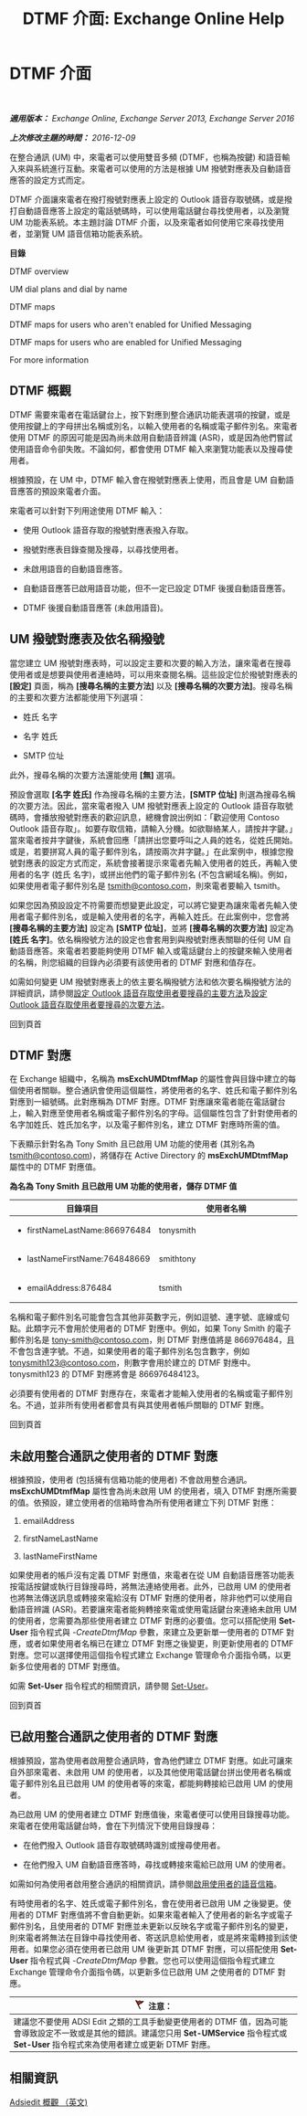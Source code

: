 ﻿---
title: 'DTMF 介面: Exchange Online Help'
TOCTitle: DTMF 介面
ms:assetid: 2c7c9d8a-ed12-4dcf-a5b7-3cea0e785e49
ms:mtpsurl: https://technet.microsoft.com/zh-tw/library/Aa996919(v=EXCHG.150)
ms:contentKeyID: 54652553
ms.date: 05/23/2018
mtps_version: v=EXCHG.150
ms.translationtype: MT
---

# DTMF 介面

 

_**適用版本：** Exchange Online, Exchange Server 2013, Exchange Server 2016_

_**上次修改主題的時間：** 2016-12-09_

在整合通訊 (UM) 中，來電者可以使用雙音多頻 (DTMF，也稱為按鍵) 和語音輸入來與系統進行互動。來電者可以使用的方法是根據 UM 撥號對應表及自動語音應答的設定方式而定。

DTMF 介面讓來電者在撥打撥號對應表上設定的 Outlook 語音存取號碼，或是撥打自動語音應答上設定的電話號碼時，可以使用電話鍵台尋找使用者，以及瀏覽 UM 功能表系統。本主題討論 DTMF 介面，以及來電者如何使用它來尋找使用者，並瀏覽 UM 語音信箱功能表系統。

**目錄**

DTMF overview

UM dial plans and dial by name

DTMF maps

DTMF maps for users who aren't enabled for Unified Messaging

DTMF maps for users who are enabled for Unified Messaging

For more information

## DTMF 概觀

DTMF 需要來電者在電話鍵台上，按下對應到整合通訊功能表選項的按鍵，或是使用按鍵上的字母拼出名稱或別名，以輸入使用者的名稱或電子郵件別名。來電者使用 DTMF 的原因可能是因為尚未啟用自動語音辨識 (ASR)，或是因為他們嘗試使用語音命令卻失敗。不論如何，都會使用 DTMF 輸入來瀏覽功能表以及搜尋使用者。

根據預設，在 UM 中，DTMF 輸入會在撥號對應表上使用，而且會是 UM 自動語音應答的預設來電者介面。

來電者可以針對下列用途使用 DTMF 輸入：

  - 使用 Outlook 語音存取的撥號對應表撥入存取。

  - 撥號對應表目錄查閱及搜尋，以尋找使用者。

  - 未啟用語音的自動語音應答。

  - 自動語音應答已啟用語音功能，但不一定已設定 DTMF 後援自動語音應答。

  - DTMF 後援自動語音應答 (未啟用語音)。

## UM 撥號對應表及依名稱撥號

當您建立 UM 撥號對應表時，可以設定主要和次要的輸入方法，讓來電者在搜尋使用者或是想要與使用者連絡時，可以用來查閱名稱。這些設定位於撥號對應表的 **\[設定\]** 頁面，稱為 **\[搜尋名稱的主要方法\]** 以及 **\[搜尋名稱的次要方法\]**。搜尋名稱的主要和次要方法都能使用下列選項：

  - 姓氏 名字

  - 名字 姓氏

  - SMTP 位址

此外，搜尋名稱的次要方法還能使用 **\[無\]** 選項。

預設會選取 **\[名字 姓氏\]** 作為搜尋名稱的主要方法，**\[SMTP 位址\]** 則選為搜尋名稱的次要方法。因此，當來電者撥入 UM 撥號對應表上設定的 Outlook 語音存取號碼時，會播放撥號對應表的歡迎訊息，總機會說出例如：「歡迎使用 Contoso Outlook 語音存取」。如要存取信箱，請輸入分機。如欲聯絡某人，請按井字鍵。」當來電者按井字鍵後，系統會回應「請拼出您要呼叫之人員的姓名，從姓氏開始。或是，若要拼寫人員的電子郵件別名，請按兩次井字鍵。」在此案例中，根據您撥號對應表的設定方式而定，系統會接著提示來電者先輸入使用者的姓氏，再輸入使用者的名字 (姓氏 名字)，或拼出他們的電子郵件別名 (不包含網域名稱)。例如，如果使用者電子郵件別名是 tsmith@contoso.com，則來電者要輸入 tsmith。

如果您因為預設設定不符需要而想變更此設定，可以將它變更為讓來電者先輸入使用者電子郵件別名，或是輸入使用者的名字，再輸入姓氏。在此案例中，您會將 **\[搜尋名稱的主要方法\]** 設定為 **\[SMTP 位址\]**，並將 **\[搜尋名稱的次要方法\]** 設定為 **\[姓氏 名字\]**。依名稱撥號方法的設定也會套用到與撥號對應表關聯的任何 UM 自動語音應答。來電者若要能夠使用 DTMF 輸入或電話鍵台上的按鍵來輸入使用者的名稱，則您組織的目錄內必須要有該使用者的 DTMF 對應和值存在。

如需如何變更 UM 撥號對應表上的依主要名稱撥號方法和依次要名稱撥號方法的詳細資訊，請參閱[設定 Outlook 語音存取使用者要搜尋的主要方法](configure-the-primary-way-for-outlook-voice-access-users-to-search-exchange-2013-help.md)及[設定 Outlook 語音存取使用者要搜尋的次要方法](configure-the-secondary-way-for-outlook-voice-access-users-to-search-exchange-2013-help.md)。

回到頁首

## DTMF 對應

在 Exchange 組織中，名稱為 **msExchUMDtmfMap** 的屬性會與目錄中建立的每個使用者關聯。整合通訊會使用這個屬性，將使用者的名字、姓氏和電子郵件別名對應到一組號碼。此對應稱為 DTMF 對應。DTMF 對應讓來電者能在電話鍵台上，輸入對應至使用者名稱或電子郵件別名的字母。這個屬性包含了針對使用者的名字加姓氏、姓氏加名字，以及電子郵件別名，建立 DTMF 對應時所需的值。

下表顯示針對名為 Tony Smith 且已啟用 UM 功能的使用者 (其別名為 tsmith@contoso.com)，將儲存在 Active Directory 的 **msExchUMDtmfMap** 屬性中的 DTMF 對應值。

**為名為 Tony Smith 且已啟用 UM 功能的使用者，儲存 DTMF 值**


<table>
<colgroup>
<col style="width: 50%" />
<col style="width: 50%" />
</colgroup>
<thead>
<tr class="header">
<th>目錄項目</th>
<th>使用者名稱</th>
</tr>
</thead>
<tbody>
<tr class="odd">
<td><ul>
<li><p>firstNameLastName:866976484</p></li>
</ul></td>
<td><p>tonysmith</p></td>
</tr>
<tr class="even">
<td><ul>
<li><p>lastNameFirstName:764848669</p></li>
</ul></td>
<td><p>smithtony</p></td>
</tr>
<tr class="odd">
<td><ul>
<li><p>emailAddress:876484</p></li>
</ul></td>
<td><p>tsmith</p></td>
</tr>
</tbody>
</table>


名稱和電子郵件別名可能會包含其他非英數字元，例如逗號、連字號、底線或句點。此類字元不會用於使用者的 DTMF 對應中。例如，如果 Tony Smith 的電子郵件別名是 tony-smith@contoso.com，則 DTMF 對應值將是 866976484，且不會包含連字號。不過，如果使用者的電子郵件別名包含數字，例如 tonysmith123@contoso.com，則數字會用於建立的 DTMF 對應中。tonysmith123 的 DTMF 對應將會是 866976484123。

必須要有使用者的 DTMF 對應存在，來電者才能輸入使用者的名稱或電子郵件別名。不過，並非所有使用者都會具有與其使用者帳戶關聯的 DTMF 對應。

回到頁首

## 未啟用整合通訊之使用者的 DTMF 對應

根據預設，使用者 (包括擁有信箱功能的使用者) 不會啟用整合通訊。**msExchUMDtmfMap** 屬性會為尚未啟用 UM 的使用者，填入 DTMF 對應所需要的值。依預設，建立使用者的信箱時會為所有使用者建立下列 DTMF 對應：

1.  emailAddress

2.  firstNameLastName

3.  lastNameFirstName

如果使用者的帳戶沒有定義 DTMF 對應值，來電者在從 UM 自動語音應答功能表按電話按鍵或執行目錄搜尋時，將無法連絡使用者。此外，已啟用 UM 的使用者也將無法傳送訊息或轉接來電給沒有 DTMF 對應的使用者，除非他們可以使用自動語音辨識 (ASR)。若要讓來電者能夠轉接來電或使用電話鍵台來連絡未啟用 UM 的使用者，您需要為那些使用者建立 DTMF 對應的必要值。您可以搭配使用 **Set-User** 指令程式與 *-CreateDtmfMap* 參數，來建立及更新單一使用者的 DTMF 對應，或者如果使用者名稱已在建立 DTMF 對應之後變更，則更新使用者的 DTMF 對應。您可以選擇使用這個指令程式建立 Exchange 管理命令介面指令碼，以更新多位使用者的 DTMF 對應值。

如需 **Set-User** 指令程式的相關資訊，請參閱 [Set-User](https://technet.microsoft.com/zh-tw/library/aa998221\(v=exchg.150\))。

回到頁首

## 已啟用整合通訊之使用者的 DTMF 對應

根據預設，當為使用者啟用整合通訊時，會為他們建立 DTMF 對應。如此可讓來自外部來電者、未啟用 UM 的使用者，以及其他使用電話鍵台拼出使用者名稱或電子郵件別名且已啟用 UM 的使用者等的來電，都能夠轉接給已啟用 UM 的使用者。

為已啟用 UM 的使用者建立 DTMF 對應值後，來電者便可以使用目錄搜尋功能。來電者在使用電話鍵台時，會在下列情況下使用目錄搜尋：

  - 在他們撥入 Outlook 語音存取號碼時識別或搜尋使用者。

  - 在他們撥入 UM 自動語音應答時，尋找或轉接來電給已啟用 UM 的使用者。

如需如何為使用者啟用整合通訊的相關資訊，請參閱[啟用使用者的語音信箱](enable-a-user-for-voice-mail-exchange-2013-help.md)。

有時使用者的名字、姓氏或電子郵件別名，會在使用者已啟用 UM 之後變更。使用者的 DTMF 對應值將不會自動更新。如果來電者輸入了使用者的新名字或電子郵件別名，且使用者的 DTMF 對應並未更新以反映名字或電子郵件別名的變更，則來電者將無法在目錄中尋找使用者、寄送訊息給使用者，或是將來電轉接到該使用者。如果您必須在使用者已啟用 UM 後更新其 DTMF 對應，可以搭配使用 **Set-User** 指令程式與 *-CreateDtmfMap* 參數。您也可以使用這個指令程式建立 Exchange 管理命令介面指令碼，以更新多位已啟用 UM 之使用者的 DTMF 對應。

<table>
<thead>
<tr class="header">
<th><img src="images/Dd876857.Caution(EXCHG.150).gif" title="注意" alt="注意" />注意：</th>
</tr>
</thead>
<tbody>
<tr class="odd">
<td>建議您不要使用 ADSI Edit 之類的工具手動變更使用者的 DTMF 值，因為可能會導致設定不一致或是其他的錯誤。建議您只用 <strong>Set-UMService</strong> 指令程式或 <strong>Set-User</strong> 指令程式來為使用者建立或更新 DTMF 對應。</td>
</tr>
</tbody>
</table>


## 相關資訊

[Adsiedit 概觀 （英文)](https://go.microsoft.com/fwlink/p/?linkid=73175)

